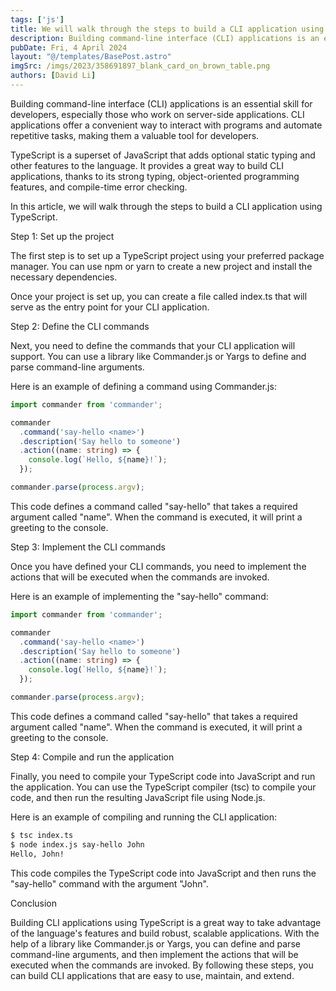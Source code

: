 ```yaml
---
tags: ['js']
title: We will walk through the steps to build a CLI application using TypeScript
description: Building command-line interface (CLI) applications is an essential skill for developers, especially those who work on server-side applications. CLI applications offer a convenient way to interact with programs and automate repetitive tasks, making them a valuable tool for developers.
pubDate: Fri, 4 April 2024
layout: "@/templates/BasePost.astro"
imgSrc: /imgs/2023/358691897_blank_card_on_brown_table.png
authors: [David Li]
---
```



Building command-line interface (CLI) applications is an essential skill for developers, especially those who work on server-side applications. CLI applications offer a convenient way to interact with programs and automate repetitive tasks, making them a valuable tool for developers.

TypeScript is a superset of JavaScript that adds optional static typing and other features to the language. It provides a great way to build CLI applications, thanks to its strong typing, object-oriented programming features, and compile-time error checking.

In this article, we will walk through the steps to build a CLI application using TypeScript.

Step 1: Set up the project

The first step is to set up a TypeScript project using your preferred package manager. You can use npm or yarn to create a new project and install the necessary dependencies.

Once your project is set up, you can create a file called index.ts that will serve as the entry point for your CLI application.

Step 2: Define the CLI commands

Next, you need to define the commands that your CLI application will support. You can use a library like Commander.js or Yargs to define and parse command-line arguments.

Here is an example of defining a command using Commander.js:

```typescript
import commander from 'commander';

commander
  .command('say-hello <name>')
  .description('Say hello to someone')
  .action((name: string) => {
    console.log(`Hello, ${name}!`);
  });

commander.parse(process.argv);
```

This code defines a command called "say-hello" that takes a required argument called "name". When the command is executed, it will print a greeting to the console.

Step 3: Implement the CLI commands

Once you have defined your CLI commands, you need to implement the actions that will be executed when the commands are invoked.

Here is an example of implementing the "say-hello" command:

```typescript
import commander from 'commander';

commander
  .command('say-hello <name>')
  .description('Say hello to someone')
  .action((name: string) => {
    console.log(`Hello, ${name}!`);
  });

commander.parse(process.argv);
```

This code defines a command called "say-hello" that takes a required argument called "name". When the command is executed, it will print a greeting to the console.

Step 4: Compile and run the application

Finally, you need to compile your TypeScript code into JavaScript and run the application. You can use the TypeScript compiler (tsc) to compile your code, and then run the resulting JavaScript file using Node.js.

Here is an example of compiling and running the CLI application:

```bash
$ tsc index.ts
$ node index.js say-hello John
Hello, John!
```

This code compiles the TypeScript code into JavaScript and then runs the "say-hello" command with the argument "John".

Conclusion

Building CLI applications using TypeScript is a great way to take advantage of the language's features and build robust, scalable applications. With the help of a library like Commander.js or Yargs, you can define and parse command-line arguments, and then implement the actions that will be executed when the commands are invoked. By following these steps, you can build CLI applications that are easy to use, maintain, and extend.